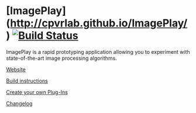 # [ImagePlay] (http://cpvrlab.github.io/ImagePlay/) [![Build Status](https://travis-ci.org/cpvrlab/ImagePlay.svg?branch=master)](https://travis-ci.org/cpvrlab/ImagePlay)

ImagePlay is a rapid prototyping application allowing you to experiment with state-of-the-art image processing algorithms.

[Website](http://imageplay.io)

[Build instructions](install.md)

[Create your own Plug-Ins](https://github.com/cpvrlab/ImagePlay/wiki/Plugins)

[Changelog](changelog.md)
